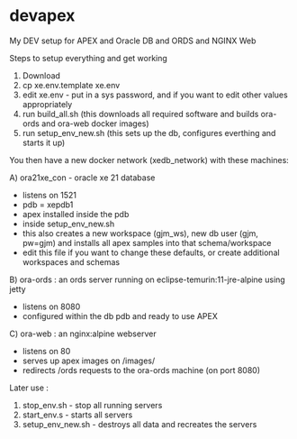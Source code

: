 # devapex
My DEV setup for APEX and Oracle DB and ORDS and NGINX Web

Steps to setup everything and get working

1. Download
2. cp xe.env.template xe.env
3. edit xe.env - put in a sys password, and if you want to edit other values appropriately
4. run build_all.sh (this downloads all required software and builds ora-ords and ora-web docker images)
5. run setup_env_new.sh (this sets up the db, configures everthing and starts it up)

You then have a new docker network (xedb_network) with these machines:

A) ora21xe_con - oracle xe 21 database
- listens on 1521
- pdb = xepdb1
- apex installed inside the pdb
- inside setup_env_new.sh
- this also creates a new workspace (gjm_ws), new db user (gjm, pw=gjm) and installs all apex samples into that schema/workspace
- edit this file if you want to change these defaults, or create additional workspaces and schemas

B) ora-ords : an ords server running on eclipse-temurin:11-jre-alpine using jetty
- listens on 8080
- configured within the db pdb and ready to use APEX

C) ora-web : an nginx:alpine webserver
- listens on 80
- serves up apex images on /images/
- redirects /ords requests to the ora-ords machine (on port 8080)


Later use :

1. stop_env.sh - stop all running servers
2. start_env.s - starts all servers
3. setup_env_new.sh - destroys all data and recreates the servers

